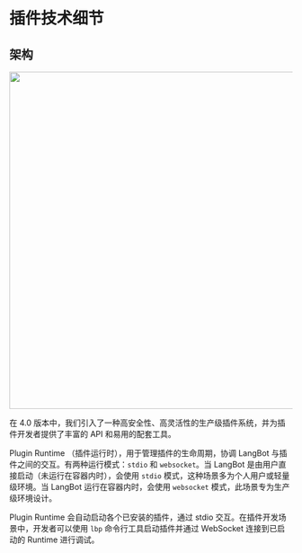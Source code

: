 # 插件技术细节

## 架构

<img width="600" src="/assets/image/zh/plugin/dev/tech-details/plugin_system_arch.png" />

在 4.0 版本中，我们引入了一种高安全性、高灵活性的生产级插件系统，并为插件开发者提供了丰富的 API 和易用的配套工具。

Plugin Runtime （插件运行时），用于管理插件的生命周期，协调 LangBot 与插件之间的交互。有两种运行模式：`stdio` 和 `websocket`。当 LangBot 是由用户直接启动（未运行在容器内时），会使用 `stdio` 模式，这种场景多为个人用户或轻量级环境。当 LangBot 运行在容器内时，会使用 `websocket` 模式，此场景专为生产级环境设计。

Plugin Runtime 会自动启动各个已安装的插件，通过 stdio 交互。在插件开发场景中，开发者可以使用 `lbp` 命令行工具启动插件并通过 WebSocket 连接到已启动的 Runtime 进行调试。